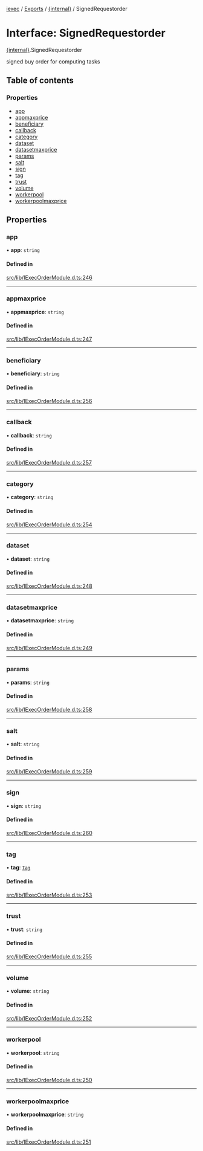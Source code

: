 [iexec](../README.md) / [Exports](../modules.md) / [{internal}](../modules/internal_.md) / SignedRequestorder

# Interface: SignedRequestorder

[{internal}](../modules/internal_.md).SignedRequestorder

signed buy order for computing tasks

## Table of contents

### Properties

- [app](internal_.SignedRequestorder.md#app)
- [appmaxprice](internal_.SignedRequestorder.md#appmaxprice)
- [beneficiary](internal_.SignedRequestorder.md#beneficiary)
- [callback](internal_.SignedRequestorder.md#callback)
- [category](internal_.SignedRequestorder.md#category)
- [dataset](internal_.SignedRequestorder.md#dataset)
- [datasetmaxprice](internal_.SignedRequestorder.md#datasetmaxprice)
- [params](internal_.SignedRequestorder.md#params)
- [salt](internal_.SignedRequestorder.md#salt)
- [sign](internal_.SignedRequestorder.md#sign)
- [tag](internal_.SignedRequestorder.md#tag)
- [trust](internal_.SignedRequestorder.md#trust)
- [volume](internal_.SignedRequestorder.md#volume)
- [workerpool](internal_.SignedRequestorder.md#workerpool)
- [workerpoolmaxprice](internal_.SignedRequestorder.md#workerpoolmaxprice)

## Properties

### app

• **app**: `string`

#### Defined in

[src/lib/IExecOrderModule.d.ts:246](https://github.com/iExecBlockchainComputing/iexec-sdk/blob/25e3cbc/src/lib/IExecOrderModule.d.ts#L246)

___

### appmaxprice

• **appmaxprice**: `string`

#### Defined in

[src/lib/IExecOrderModule.d.ts:247](https://github.com/iExecBlockchainComputing/iexec-sdk/blob/25e3cbc/src/lib/IExecOrderModule.d.ts#L247)

___

### beneficiary

• **beneficiary**: `string`

#### Defined in

[src/lib/IExecOrderModule.d.ts:256](https://github.com/iExecBlockchainComputing/iexec-sdk/blob/25e3cbc/src/lib/IExecOrderModule.d.ts#L256)

___

### callback

• **callback**: `string`

#### Defined in

[src/lib/IExecOrderModule.d.ts:257](https://github.com/iExecBlockchainComputing/iexec-sdk/blob/25e3cbc/src/lib/IExecOrderModule.d.ts#L257)

___

### category

• **category**: `string`

#### Defined in

[src/lib/IExecOrderModule.d.ts:254](https://github.com/iExecBlockchainComputing/iexec-sdk/blob/25e3cbc/src/lib/IExecOrderModule.d.ts#L254)

___

### dataset

• **dataset**: `string`

#### Defined in

[src/lib/IExecOrderModule.d.ts:248](https://github.com/iExecBlockchainComputing/iexec-sdk/blob/25e3cbc/src/lib/IExecOrderModule.d.ts#L248)

___

### datasetmaxprice

• **datasetmaxprice**: `string`

#### Defined in

[src/lib/IExecOrderModule.d.ts:249](https://github.com/iExecBlockchainComputing/iexec-sdk/blob/25e3cbc/src/lib/IExecOrderModule.d.ts#L249)

___

### params

• **params**: `string`

#### Defined in

[src/lib/IExecOrderModule.d.ts:258](https://github.com/iExecBlockchainComputing/iexec-sdk/blob/25e3cbc/src/lib/IExecOrderModule.d.ts#L258)

___

### salt

• **salt**: `string`

#### Defined in

[src/lib/IExecOrderModule.d.ts:259](https://github.com/iExecBlockchainComputing/iexec-sdk/blob/25e3cbc/src/lib/IExecOrderModule.d.ts#L259)

___

### sign

• **sign**: `string`

#### Defined in

[src/lib/IExecOrderModule.d.ts:260](https://github.com/iExecBlockchainComputing/iexec-sdk/blob/25e3cbc/src/lib/IExecOrderModule.d.ts#L260)

___

### tag

• **tag**: [`Tag`](../modules/internal_.md#tag)

#### Defined in

[src/lib/IExecOrderModule.d.ts:253](https://github.com/iExecBlockchainComputing/iexec-sdk/blob/25e3cbc/src/lib/IExecOrderModule.d.ts#L253)

___

### trust

• **trust**: `string`

#### Defined in

[src/lib/IExecOrderModule.d.ts:255](https://github.com/iExecBlockchainComputing/iexec-sdk/blob/25e3cbc/src/lib/IExecOrderModule.d.ts#L255)

___

### volume

• **volume**: `string`

#### Defined in

[src/lib/IExecOrderModule.d.ts:252](https://github.com/iExecBlockchainComputing/iexec-sdk/blob/25e3cbc/src/lib/IExecOrderModule.d.ts#L252)

___

### workerpool

• **workerpool**: `string`

#### Defined in

[src/lib/IExecOrderModule.d.ts:250](https://github.com/iExecBlockchainComputing/iexec-sdk/blob/25e3cbc/src/lib/IExecOrderModule.d.ts#L250)

___

### workerpoolmaxprice

• **workerpoolmaxprice**: `string`

#### Defined in

[src/lib/IExecOrderModule.d.ts:251](https://github.com/iExecBlockchainComputing/iexec-sdk/blob/25e3cbc/src/lib/IExecOrderModule.d.ts#L251)
